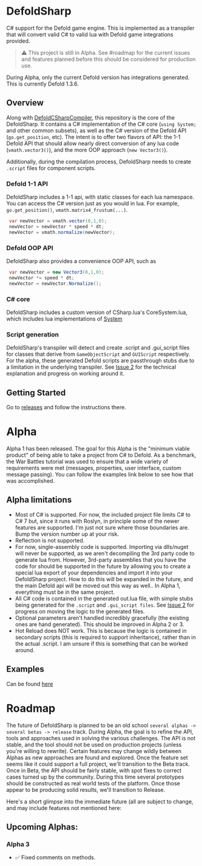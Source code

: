 

# DefoldSharp

C# support for the Defold game engine.  This is implemented as a transpiler that will convert valid C# to valid lua with Defold game integrations provided.

> ⚠️ This project is still in Alpha.  See #roadmap for the current issues and features planned before this should be considered for production use.

During Alpha, only the current Defold version has integrations generated.  This is currently Defold 1.3.6.

## Overview

Along with [DefoldCSharpCompiler](https://github.com/RealityStop/DefoldCSharpCompiler), this repository is the core of the DefoldSharp.  It contains a C# implementation of the C# core (`using System;` and other common subsets), as well as the C# version of the Defold API  (`go.get_position`, etc).  The intent is to offer two flavors of API:  the 1-1 Defold API that should allow nearly direct conversion of any lua code (`vmath.vector3()`), and the more OOP approach (`new Vector3()`).

Additionally, during the compilation process, DefoldSharp needs to create `.script` files for component scripts.

### Defold 1-1 API
DefoldSharp includes a 1-1 api, with static classes for each lua namespace.  You can access the C# version just as you would in lua.  For example, `go.get_position()`, `vmath.matrix4_frustum(...)`.

```C#
 var newVector = vmath.vector(0,1,0);
 newVector = newVector * speed * dt;
 newVector = vmath.normalize(newVector);
```

### Defold OOP API
DefoldSharp also provides a convenience OOP API, such as

```C#
 var newVector = new Vector3(0,1,0);
 newVector *= speed * dt;
 newVector = newVector.Normalize();
```


### C# core
DefoldSharp includes a custom version of CSharp.lua's CoreSystem.lua, which includes lua implementations of [System](https://github.com/RealityStop/DefoldSharp/wiki/CoreSystem-system-includes)

### Script generation
DefoldSharp's transpiler will detect and create .script and .gui_script files for classes that derive from `GameObjectScript` and `GUIScript` respectively.  For the alpha, these generated Defold scripts are passthrough stubs due to a limitation in the underlying transpiler.  See [Issue 2](https://github.com/RealityStop/DefoldSharp/issues/2) for the technical explanation and progress on working around it.


## Getting Started

Go to [releases](https://github.com/RealityStop/DefoldSharp/releases) and follow the instructions there.


# Alpha
Alpha 1 has been released.  The goal for this Alpha is the "minimum viable product" of being able to take a project from C# to Defold.  As a benchmark, the War Battles tutorial was used to ensure that a wide variety of requirements were met (messages, properties, user interface, custom message passing).  You can follow the examples link below to see how that was accomplished.

## Alpha limitations

* Most of C# is supported.  For now, the included project file limits C# to C# 7 but, since it runs with Roslyn, in principle some of the newer features are supported.  I'm just not sure where those boundaries are.  Bump the version number up at your risk.
* Reflection is not supported.
* For now, single-assembly code is supported.  Importing via dlls/nuget will never be supported, as we aren't decompiling the 3rd party code to generate lua from.  However, 3rd-party assemblies that you have the code for should be supported in the future by allowing you to create a special lua export of your dependencies and import it into your DefoldSharp project.  How to do this will be expanded in the future, and the main Defold api will be moved out this way as well..  In Alpha 1, everything must be in the same project.
* All C# code is contained in the generated out.lua file, with simple stubs being generated for the `.script` and `.gui_script files`.  See [Issue 2](https://github.com/RealityStop/DefoldSharp/issues/2) for progress on moving the logic to the generated files.
* Optional parameters aren't handled incredibly gracefully (the existing ones are hand generated).  This should be improved in Alpha 2 or 3.
* Hot Reload does NOT work.  This is because the logic is contained in secondary scripts (this is required to support inheritance), rather than in the actual .script.  I am unsure if this is something that can be worked around.


## Examples
Can be found [here](https://github.com/RealityStop/DefoldSharpExamples) 


# Roadmap

The future of DefoldSharp is planned to be an old school `several alphas -> several betas -> release` track.  During Alpha, the goal is to refine the API, tools and approaches used in solving the various challenges.  The API is not stable, and the tool should not be used on production projects (unless you're willing to rewrite).  Certain features may change wildly between Alphas as new approaches are found and explored.  Once the feature set seems like it could support a full project, we'll transition to the Beta track.  Once in Beta, the API should be fairly stable, with spot fixes to correct cases turned up by the community.  During this time several prototypes should be constructed as real world tests of the platform.  Once those appear to be producing solid results, we'll transition to Release.

Here's a short glimpse into the immediate future  (all are subject to change, and may include features not mentioned here:

## Upcoming Alphas:
### Alpha 3
 * ✅ Fixed comments on methods.


